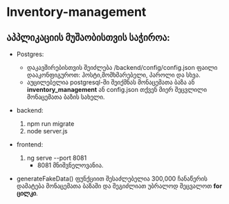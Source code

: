 # Inventory-management
## აპპლიკაციის მუშაობისთვის საჭიროა:
* Postgres:
  * დაკავშირებისთვის შეიძლება /backend/config/config.json ფაილი დააკონფიგუროთ: ჰოსტი,მომხმარებელი, პაროლი და სხვა.
  * აუცილებელია postgresql-ში შეიქმნას მონაცემათა ბაზა ან __inventory_management__ ან config.json თქვენ მიერ შეცვლილი მონაცემათა ბაზის სახელი.  

*   backend:
    1. npm run migrate
    2. node server.js
* frontend:
    1. ng serve --port 8081
       * 8081 მნიშვნელოვანია.
* generateFakeData() ფუნქციით შესაძლებელია 300,000 ჩანაწერის დამატება მონაცემათა ბაზაში და შეგიძლიათ უბრალოდ შეცვალოთ __for ცილკი__.

